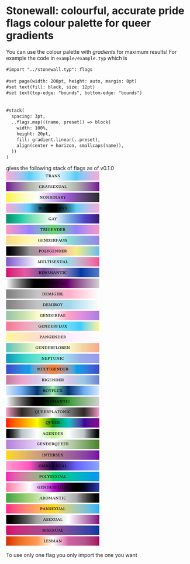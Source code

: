 # Stonewall: colourful, accurate pride flags colour palette for queer gradients
You can use the colour palette with _gradients_ for maximum results! 
For example the code in `example/example.typ` which is
```typ
#import "../stonewall.typ": flags

#set page(width: 200pt, height: auto, margin: 0pt)
#set text(fill: black, size: 12pt)
#set text(top-edge: "bounds", bottom-edge: "bounds")


#stack(
  spacing: 3pt,
  ..flags.map(((name, preset)) => block(
    width: 100%,
    height: 20pt,
    fill: gradient.linear(..preset),
    align(center + horizon, smallcaps(name)),
  ))
)
```
gives the following stack of flags as of v0.1.0
![](flags.png)

To use only one flag you only import the one you want
